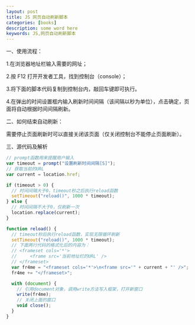 ```yaml
---
layout: post
title: JS 网页自动刷新脚本
categories: [books]
description: some word here
keywords: JS,网页自动刷新脚本
---
```


一、使用流程：

1.在浏览器地址栏输入需要的网址；

2.按 F12 打开开发者工具，找到控制台（console）；

3.将下面的脚本代码复制到控制台内，敲回车键即可执行。

4.在弹出的时间设置框内输入刷新时间间隔（该间隔以秒为单位），点击确定，页面将自动根据时间间隔刷新。

二、如何结束自动刷新：

需要停止页面刷新时可以直接关闭该页面（仅关闭控制台不能停止页面刷新）。

三、源代码及解析

```js
// prompt函数用来提醒用户输入
var timeout = prompt("设置刷新时间间隔[S]");
// 获取当前的URL
var current = location.href;

if (timeout > 0) {
  // 时间间隔大于0，timeout秒之后执行reload函数
  setTimeout("reload()", 1000 * timeout);
} else {
  // 时间间隔不大于0，仅刷新一次
  location.replace(current);
}

function reload() {
  // timeout秒后执行reload函数，实现无限循环刷新
  setTimeout("reload()", 1000 * timeout);
  // 下面两行代码的格式化后的内容为：
  // <frameset cols='*'>
  //     <frame src='当前地址栏的URL' />
  // </frameset>
  var fr4me = "<frameset cols='*'>\n<frame src='" + current + "' />";
  fr4me += "</frameset>";

  with (document) {
    // 引用document对象，调用write方法写入框架，打开新窗口
    write(fr4me);
    // 关闭上面的窗口
    void close();
  }
}
```
